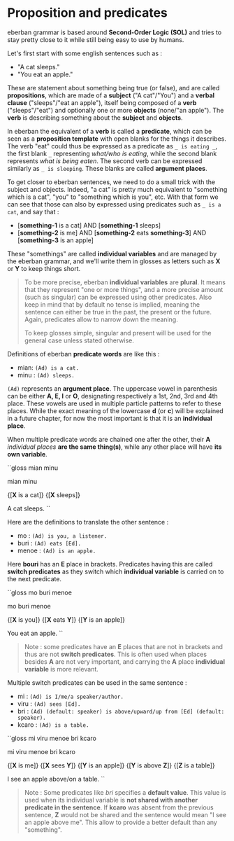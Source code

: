 # Proposition and predicates

eberban grammar is based around __Second-Order Logic (SOL)__ and tries to stay
pretty close to it while still being easy to use by humans.

Let's first start with some english sentences such as :

- "A cat sleeps."
- "You eat an apple."

These are statement about something being true (or false), and are called
__propositions__, which are made of a __subject__ ("A cat"/"You") and a __verbal
clause__ ("sleeps"/"eat an apple"), itself being composed of a __verb__
("sleeps"/"eat") and optionally one or more __objects__ (none/"an apple"). The
__verb__ is describing something about the __subject__ and __objects__.

In eberban the equivalent of a __verb__ is called a __predicate__, which can be
seen as a __proposition template__ with open blanks for the things it describes.
The verb "eat" could thus be expressed as a predicate as `_ is eating _`,
the first blank `_` representing _what/who is eating_, while the second blank
represents _what is being eaten_. The second verb can be expressed similarly
as `_ is sleeping`. These blanks are called __argument places__.

To get closer to eberban sentences, we need to do a small trick with the subject
and objects. Indeed, "a cat" is pretty much equivalent to "something which is a
cat", "you" to "something which is you", etc. With that form we can see that
those can also by expressed using predicates such as `_ is a cat`,
and say that :

- \[__something-1__ is a cat\] AND \[__something-1__ sleeps\]
- \[__something-2__ is me\] AND \[__something-2__ eats __something-3__\] AND
  \[__something-3__ is an apple\]

These "somethings" are called __individual variables__ and are managed by
the eberban grammar, and we'll write them in glosses as letters such as __X__
or __Y__ to keep things short.

> To be more precise, eberban __individual variables__ are __plural__. It
> means that they represent "one or more things", and a more precise amount
> (such as singular) can be expressed using other predicates. Also keep in mind
> that by default no tense is implied, meaning the sentence can either be true
> in the past, the present or the future. Again, predicates allow to narrow
> down the meaning.
>
> To keep glosses simple, singular and present will be used for the general case
> unless stated otherwise.

Definitions of eberban __predicate words__ are like this :

- mian: `(Ad) is a cat.`
- minu : `(Ad) sleeps.`

`(Ad)` represents an __argument place__. The uppercase vowel in parenthesis can
be either __A, E, I__ or __O__, designating respectively a 1st, 2nd, 3rd and 4th
place. These vowels are used in multiple particle patterns to refer to these
places. While the exact meaning of the lowercase **d** (or **c**) will be
explained in a future chapter, for now the most important is that it
is an __individual place__.

When multiple predicate words are chained one after the other, their **A**
_individual places_ __are the same thing(s)__, while any other place will have
__its own variable__.

``gloss
mian minu

mian minu

{\[__X__ is a cat\]} {\[__X__ sleeps\]} 

A cat sleeps.
``

Here are the definitions to translate the other sentence :

- mo : `(Ad) is you, a listener.`
- buri : `(Ad) eats [Ed].`
- menoe : `(Ad) is an apple.`

Here __bouri__ has an __E__ place in brackets. Predicates having this
are called __switch predicates__ as they switch which __individual variable__
is carried on to the next predicate.

``gloss
mo buri menoe

mo buri menoe

{\[__X__ is you\]} {\[__X__ eats __Y__\]} {\[__Y__ is an apple\]}

You eat an apple.
``

> Note : some predicates have an __E__ places that are not in brackets and thus
> are not __switch predicates__. This is often used when places besides __A__
> are not very important, and carrying the __A__ place __individual variable__
> is more relevant.

Multiple switch predicates can be used in the same sentence :

- mi : `(Ad) is I/me/a speaker/author.`
- viru : `(Ad) sees [Ed].`
- bri : `(Ad) (default: speaker) is above/upward/up from [Ed] (default: speaker).`
- kcaro : `(Ad) is a table.`

``gloss
mi viru menoe bri kcaro

mi viru menoe bri kcaro

{\[__X__ is me\]} {\[__X__ sees __Y__\]} {\[__Y__ is an apple\]}
{\[__Y__ is above __Z__\]} {\[__Z__ is a table\]}

I see an apple above/on a table.
``

> Note : Some predicates like _bri_ specifies a __default value__. This value is
> used when its individual variable is __not shared with another predicate in the
> sentence__. If __kcaro__ was absent from the previous sentence, __Z__ would
> not be shared and the sentence would mean "I see an apple above me". This
> allow to provide a better default than any "something".